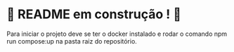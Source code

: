 # :construction: README em construção ! :construction:
Para iniciar o projeto deve se ter o docker instalado e rodar o comando npm run compose:up na pasta raiz do repositório.
